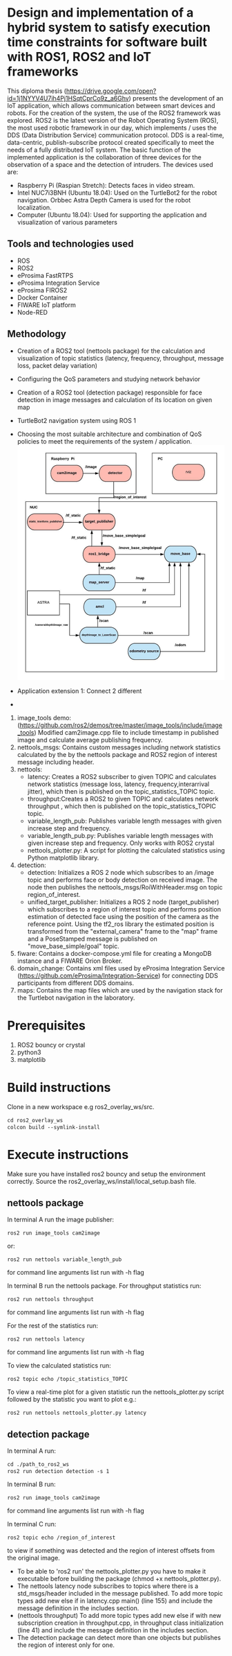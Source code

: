 # Design and implementation of a hybrid system to satisfy execution time constraints for software built with ROS1, ROS2 and IoT frameworks

This diploma thesis (https://drive.google.com/open?id=1j1NYYV4U7ih4Pj1HSqtCprCo9z_a6Ghv) presents the development of an IoT application, which allows communication between smart devices and robots. For the creation of the system, the use of the ROS2 framework was explored. ROS2 is the latest version of the Robot Operating System (ROS), the most used robotic framework in our day, which implements / uses the DDS (Data Distribution Service) communication protocol. DDS is a real-time, data-centric, publish-subscribe protocol created specifically to meet the needs of a fully distributed IoT system.
The basic function of the implemented application is the collaboration of three devices for the observation of a space and the detection of intruders. The devices used are:
* Raspberry Pi (Raspian Stretch): Detects faces in video stream.
* Intel NUC7i3BNH (Ubuntu 18.04): Used on the TurtleBot2 for the robot navigation. Orbbec Astra Depth Camera is used for the robot localization.  
* Computer (Ubuntu 18.04): Used for supporting the application and visualization of various parameters

## Tools and technologies used
* ROS
* ROS2
* eProsima FastRTPS
* eProsima Integration Service
* eProsima FIROS2
* Docker Container
* FIWARE IoT platform
* Node-RED

## Methodology
* Creation of a ROS2 tool (nettools package) for the calculation and visualization of topic statistics (latency, frequency, throughput, message loss, packet delay variation)
* Configuring the QoS parameters and studying network behavior
* Creation of a ROS2 tool (detection package) responsible for face detection in image messages and calculation of its location on given map
* TurtleBot2 navigation system using ROS 1
* Choosing the most suitable architecture and combination of QoS policies to
meet the requirements of the system / application.
![Application](https://github.com/pantphot/thesis/blob/crystal/img/appA.jpeg)
* Application extension 1: Connect 2 different


*
1. image_tools demo: (https://github.com/ros2/demos/tree/master/image_tools/include/image_tools) Modified cam2image.cpp file to include timestamp in published image and calculate average publishing frequency.
2. nettools_msgs: Contains custom messages including network statistics calculated by the  by the nettools package and ROS2 region of interest message including header.
3. nettools:
    * latency: Creates a ROS2 subscriber to given TOPIC and calculates network statistics (message loss, latency, frequency,interarrival jitter), which then is published on the topic_statistics_TOPIC topic.
    * throughput:Creates a ROS2 to given TOPIC and calculates network throughput , which then is published on the topic_statistics_TOPIC topic.
    * variable_length_pub:  Publishes variable length messages with given increase step and frequency.
    * variable_length_pub.py:  Publishes variable length messages with given increase step and frequency. Only works with ROS2 crystal
    * nettools_plotter.py: A script for plotting the calculated statistics using Python matplotlib library.   
4. detection:
    * detection: Initializes a ROS 2 node which subscribes to an /image topic and performs face or body detection on received image. The node then publishes the  nettools_msgs/RoiWithHeader.msg on topic region_of_interest.
    * unified_target_publisher: Initializes a ROS 2 node (target_publisher) which subscribes to a region of interest topic and performs position estimation of detected face using the position of the camera as the reference point. Using the tf2_ros library the estimated position is transformed from the "external_camera" frame to the "map" frame and a PoseStamped message is published on "move_base_simple/goal" topic.  
5. fiware: Contains a docker-compose.yml file for creating a MongoDB instance and a FIWARE Orion Broker.
6. domain_change: Contains xml files used by eProsima Integration Service (https://github.com/eProsima/Integration-Service) for connecting DDS participants from different DDS domains.   
7. maps: Contains the map files which are used by the navigation stack for the Turtlebot navigation in the laboratory.

# Prerequisites
1. ROS2 bouncy or crystal
2. python3
3. matplotlib

# Build instructions
Clone in a new workspace e.g ros2_overlay_ws/src.

```
cd ros2_overlay_ws
colcon build --symlink-install
```
# Execute instructions
Make sure you have installed ros2 bouncy and setup the environment correctly.
Source the ros2_overlay_ws/install/local_setup.bash file.

## nettools package

In terminal A run the image publisher:
```
ros2 run image_tools cam2image
```
or:
```
ros2 run nettools variable_length_pub
```
for command line arguments list run with -h flag

In terminal B run the nettools package.
For throughput statistics run:
```
ros2 run nettools throughput
```
for command line arguments list run with -h flag

For the rest of the statistics run:
```
ros2 run nettools latency
```
for command line arguments list run with -h flag

To view the calculated statistics run:
```
ros2 topic echo /topic_statistics_TOPIC
```

To view a real-time plot for a given statistic run the nettools_plotter.py script followed by the statistic you want to plot e.g.:
```
ros2 run nettools nettools_plotter.py latency
```
## detection package
In terminal A run:
```
cd ./path_to_ros2_ws
ros2 run detection detection -s 1
```
In terminal B run:
```
ros2 run image_tools cam2image
```
for command line arguments list run with -h flag

In terminal C run:
```
ros2 topic echo /region_of_interest
```
to view if something was detected and the region of interest offsets from the original image.



* To be able to 'ros2 run' the nettools_plotter.py you have to make it executable before building the package (chmod +x nettools_plotter.py). <br />
* The nettools latency node subscribes to topics where there is a std_msgs/header included in the message published. To add more topic types add new else if in latency.cpp main() (line 155) and include the message definition in the includes section.  <br />
* (nettools throughput) To add more topic types add new else if with new subscription creation in throughput.cpp, in throughput class initialization (line 41) and include the message definition in the includes section.  <br />
* The detection package can detect more than one objects but publishes the region of interest only for one.<br />
